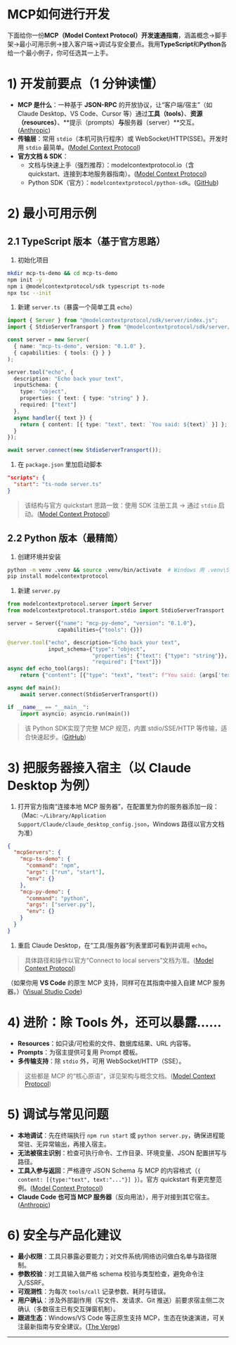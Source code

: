 # MCP如何进行开发  

下面给你一份**MCP（Model Context Protocol）开发速通指南**，涵盖概念→脚手架→最小可用示例→接入客户端→调试与安全要点。我用**TypeScript**和**Python**各给一个最小例子，你可任选其一上手。

# 1) 开发前要点（1 分钟读懂）

- **MCP 是什么**：一种基于 **JSON-RPC** 的开放协议，让“客户端/宿主”（如 Claude Desktop、VS Code、Cursor 等）通过**工具（tools）**、**资源（resources）**、**提示（prompts）**与**服务器（server）**交互。([Anthropic](https://docs.anthropic.com/en/docs/mcp?utm_source=chatgpt.com))
- **传输层**：常用 `stdio`（本机可执行程序）或 WebSocket/HTTP(SSE)。开发时用 `stdio` 最简单。([Model Context Protocol](https://modelcontextprotocol.io/docs/concepts/architecture?utm_source=chatgpt.com))
- **官方文档 & SDK**：
  - 文档与快速上手（强烈推荐）：modelcontextprotocol.io（含 quickstart、连接到本地服务器指南）。([Model Context Protocol](https://modelcontextprotocol.io/quickstart/server?utm_source=chatgpt.com))
  - Python SDK（官方）：`modelcontextprotocol/python-sdk`。([GitHub](https://github.com/modelcontextprotocol/python-sdk?utm_source=chatgpt.com))

# 2) 最小可用示例

## 2.1 TypeScript 版本（基于官方思路）

1. 初始化项目

```bash
mkdir mcp-ts-demo && cd mcp-ts-demo
npm init -y
npm i @modelcontextprotocol/sdk typescript ts-node
npx tsc --init
```

1. 新建 `server.ts`（暴露一个简单工具 `echo`）

```ts
import { Server } from "@modelcontextprotocol/sdk/server/index.js";
import { StdioServerTransport } from "@modelcontextprotocol/sdk/server/stdio.js";

const server = new Server(
  { name: "mcp-ts-demo", version: "0.1.0" },
  { capabilities: { tools: {} } }
);

server.tool("echo", {
  description: "Echo back your text",
  inputSchema: {
    type: "object",
    properties: { text: { type: "string" } },
    required: ["text"]
  },
  async handler({ text }) {
    return { content: [{ type: "text", text: `You said: ${text}` }] };
  }
});

await server.connect(new StdioServerTransport());
```

1. 在 `package.json` 里加启动脚本

```json
"scripts": {
  "start": "ts-node server.ts"
}
```

> 该结构与官方 quickstart 思路一致：使用 SDK 注册工具 → 通过 `stdio` 启动。([Model Context Protocol](https://modelcontextprotocol.io/quickstart/server?utm_source=chatgpt.com))

## 2.2 Python 版本（最精简）

1. 创建环境并安装

```bash
python -m venv .venv && source .venv/bin/activate  # Windows 用 .venv\Scripts\activate
pip install modelcontextprotocol
```

1. 新建 `server.py`

```python
from modelcontextprotocol.server import Server
from modelcontextprotocol.transport.stdio import StdioServerTransport

server = Server({"name": "mcp-py-demo", "version": "0.1.0"},
                capabilities={"tools": {}})

@server.tool("echo", description="Echo back your text",
             input_schema={"type": "object",
                           "properties": {"text": {"type": "string"}},
                           "required": ["text"]})
async def echo_tool(args):
    return {"content": [{"type": "text", "text": f"You said: {args['text']}"}]}

async def main():
    await server.connect(StdioServerTransport())

if __name__ == "__main__":
    import asyncio; asyncio.run(main())
```

> 该 Python SDK实现了完整 MCP 规范，内置 stdio/SSE/HTTP 等传输，适合快速起步。([GitHub](https://github.com/modelcontextprotocol/python-sdk?utm_source=chatgpt.com))

# 3) 把服务器接入宿主（以 Claude Desktop 为例）

1. 打开官方指南“连接本地 MCP 服务器”，在配置里为你的服务器添加一段：
    （Mac: `~/Library/Application Support/Claude/claude_desktop_config.json`，Windows 路径以官方文档为准）

```json
{
  "mcpServers": {
    "mcp-ts-demo": {
      "command": "npm",
      "args": ["run", "start"],
      "env": {}
    },
    "mcp-py-demo": {
      "command": "python",
      "args": ["server.py"],
      "env": {}
    }
  }
}
```

1. 重启 Claude Desktop，在“工具/服务器”列表里即可看到并调用 `echo`。

> 具体路径和操作以官方“Connect to local servers”文档为准。([Model Context Protocol](https://modelcontextprotocol.io/docs/develop/connect-local-servers?utm_source=chatgpt.com))

（如果你用 **VS Code** 的原生 MCP 支持，同样可在其指南中接入自建 MCP 服务器。）([Visual Studio Code](https://code.visualstudio.com/api/extension-guides/ai/mcp?utm_source=chatgpt.com))

# 4) 进阶：除 Tools 外，还可以暴露……

- **Resources**：如只读/可检索的文件、数据库结果、URL 内容等。
- **Prompts**：为宿主提供可复用 Prompt 模板。
- **多传输支持**：除 `stdio` 外，可用 WebSocket/HTTP（SSE）。

> 这些都是 MCP 的“核心原语”，详见架构与概念文档。([Model Context Protocol](https://modelcontextprotocol.io/docs/concepts/architecture?utm_source=chatgpt.com))

# 5) 调试与常见问题

- **本地调试**：先在终端执行 `npm run start` 或 `python server.py`，确保进程能常驻、无异常输出，再接入宿主。
- **无法被宿主识别**：检查可执行命令、工作目录、环境变量、JSON 配置拼写与路径。
- **工具入参与返回**：严格遵守 JSON Schema 与 MCP 的内容格式（`{ content: [{type:"text", text:"..."}] }`）。官方 quickstart 有更完整范例。([Model Context Protocol](https://modelcontextprotocol.io/quickstart/server?utm_source=chatgpt.com))
- **Claude Code 也可当 MCP 服务器**（反向用法），用于对接到其它宿主。([Anthropic](https://docs.anthropic.com/en/docs/claude-code/mcp?utm_source=chatgpt.com))

# 6) 安全与产品化建议

- **最小权限**：工具只暴露必要能力；对文件系统/网络访问做白名单与路径限制。
- **参数校验**：对工具输入做严格 schema 校验与类型检查，避免命令注入/SSRF。
- **可观测性**：为每次 `tools/call` 记录参数、耗时与错误。
- **用户确认**：涉及外部副作用（写文件、发请求、Git 推送）前要求宿主侧二次确认（多数宿主已有交互弹窗机制）。
- **跟进生态**：Windows/VS Code 等正原生支持 MCP，生态在快速演进，可关注最新指南与安全建议。([The Verge](https://www.theverge.com/news/669298/microsoft-windows-ai-foundry-mcp-support?utm_source=chatgpt.com))

------











